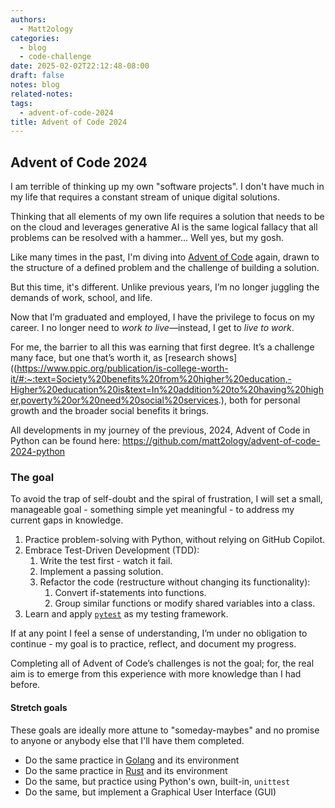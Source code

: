 ```yaml
---
authors:
  - Matt2ology
categories:
  - blog
  - code-challenge
date: 2025-02-02T22:12:48-08:00
draft: false
notes: blog
related-notes:
tags:
  - advent-of-code-2024
title: Advent of Code 2024
---
```


## Advent of Code 2024

<!-- [Propose edits or changes on GitHub](link to GitHub repo of file) -->

I am terrible of thinking up my own "software projects". I don't have much in
my life that requires a constant stream of unique digital solutions.

Thinking that all elements of my own life requires a solution that needs
to be on the cloud and leverages generative AI is the same logical fallacy
that all problems can be resolved with a hammer... Well yes, but my gosh.

Like many times in the past, I'm diving into [Advent of Code](https://adventofcode.com/) again, drawn to the structure of a defined problem and the challenge of building a solution.

But this time, it's different. Unlike previous years, I’m no longer juggling the demands of work, school, and life.

Now that I’m graduated and employed, I have the privilege to focus on my career. I no longer need to _work to live_—instead, I get to _live to work_.

For me, the barrier to all this was earning that first degree. It’s a challenge many face, but one that’s worth it, as [research shows]((https://www.ppic.org/publication/is-college-worth-it/#:~:text=Society%20benefits%20from%20higher%20education,-Higher%20education%20is&text=In%20addition%20to%20having%20higher,poverty%20or%20need%20social%20services.), both for personal growth and the broader social benefits it brings.

All developments in my journey of the previous, 2024, Advent of Code in Python
can be found here: <https://github.com/matt2ology/advent-of-code-2024-python>

### The goal

To avoid the trap of self-doubt and the spiral of frustration, I will set a small, manageable goal - something simple yet meaningful - to address my current gaps in knowledge.

1. Practice problem-solving with Python, without relying on GitHub Copilot.
2. Embrace Test-Driven Development (TDD):
   1. Write the test first - watch it fail.
   2. Implement a passing solution.
   3. Refactor the code (restructure without changing its functionality):
      1. Convert if-statements into functions.
      2. Group similar functions or modify shared variables into a class.
3. Learn and apply [`pytest`](https://docs.pytest.org/en/stable/) as my testing framework.

If at any point I feel a sense of understanding, I’m under no obligation to continue - my goal is to practice, reflect, and document my progress.

Completing all of Advent of Code’s challenges is not the goal; for, the real aim is to emerge from this experience with more knowledge than I had before.

#### Stretch goals

These goals are ideally more attune to "someday-maybes" and no promise
to anyone or anybody else that I'll have them completed.

- Do the same practice in [Golang](https://go.dev/) and its environment
- Do the same practice in [Rust](https://www.rust-lang.org/) and its environment
- Do the same, but practice using Python's own, built-in, `unittest`
- Do the same, but implement a Graphical User Interface (GUI)
